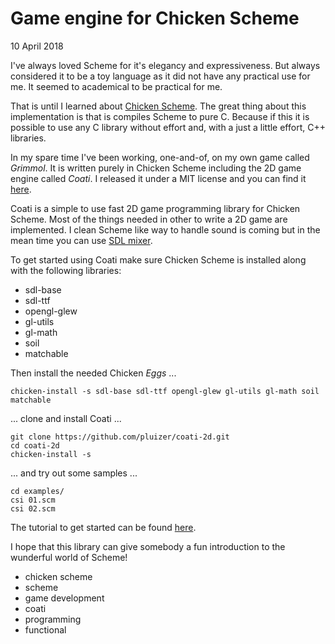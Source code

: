 # Game engine for Chicken Scheme
10 April 2018

I've always loved Scheme for it's elegancy and expressiveness. But always considered it to be a toy language as it did not have any practical use for me. It seemed to academical to be practical for me.

That is until I learned about [Chicken Scheme](https://www.call-cc.org/). The great thing about this implementation is that is compiles Scheme to pure C. Because if this it is possible to use any C library without effort and, with a just a little effort, C++ libraries.

In my spare time I've been working, one-and-of, on my own game called _Grimmol_. It is written purely in Chicken Scheme including the 2D game engine called _Coati_. I released it under a MIT license and you can find it [here](https://github.com/pluizer/coati-2d).

Coati is a simple to use fast 2D game programming library for Chicken Scheme. Most of the things needed in other to write a 2D game are implemented. I clean Scheme like way to handle sound is coming but in the mean time you can use [SDL mixer](https://www.libsdl.org/projects/SDL_mixer/).

To get started using Coati make sure Chicken Scheme is installed along with the following libraries:

* sdl-base
* sdl-ttf
* opengl-glew
* gl-utils
* gl-math
* soil
* matchable

Then install the needed Chicken _Eggs_ ...

	chicken-install -s sdl-base sdl-ttf opengl-glew gl-utils gl-math soil matchable
	
... clone and install Coati ...

	git clone https://github.com/pluizer/coati-2d.git
	cd coati-2d
	chicken-install -s
	
... and try out some samples ...

	cd examples/
	csi 01.scm
	csi 02.scm
	
The tutorial to get started can be found [here](https://github.com/pluizer/coati-2d/blob/master/TUTORIAL.org).

I hope that this library can give somebody a fun introduction to the wunderful world of Scheme!

* chicken scheme
* scheme
* game development
* coati
* programming
* functional
